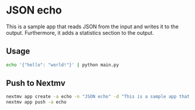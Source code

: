 # JSON echo

This is a sample app that reads JSON from the input and writes it to the output.
Furthermore, it adds a statistics section to the output.

## Usage

```bash
echo '{"hello": "world!"}' | python main.py
```

## Push to Nextmv

```bash
nextmv app create -a echo -n "JSON echo" -d "This is a sample app that reads JSON from the input and writes it to the output."
nextmv app push -a echo
```
